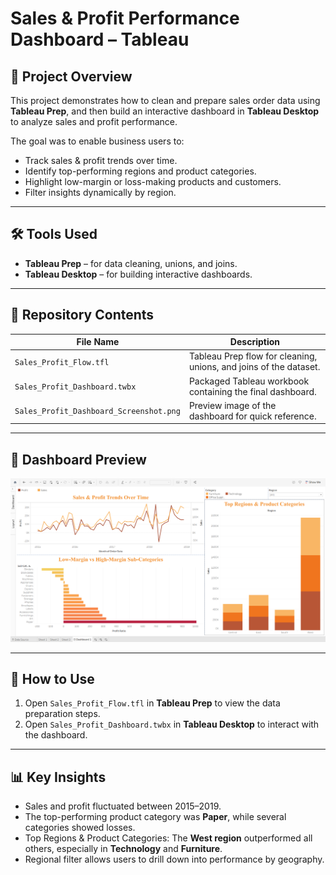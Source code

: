 # Sales & Profit Performance Dashboard – Tableau

## 📖 Project Overview
This project demonstrates how to clean and prepare sales order data using **Tableau Prep**, and then build an interactive dashboard in **Tableau Desktop** to analyze sales and profit performance.

The goal was to enable business users to:
- Track sales & profit trends over time.
- Identify top-performing regions and product categories.
- Highlight low-margin or loss-making products and customers.
- Filter insights dynamically by region.

---

## 🛠 Tools Used
- **Tableau Prep** – for data cleaning, unions, and joins.
- **Tableau Desktop** – for building interactive dashboards.

---

## 📂 Repository Contents
| File Name                          | Description |
|------------------------------------|-------------|
| `Sales_Profit_Flow.tfl`            | Tableau Prep flow for cleaning, unions, and joins of the dataset. |
| `Sales_Profit_Dashboard.twbx`      | Packaged Tableau workbook containing the final dashboard. |
| `Sales_Profit_Dashboard_Screenshot.png` | Preview image of the dashboard for quick reference. |

---

## 📸 Dashboard Preview
![Dashboard Screenshot](Sales_Profit_Dashboard_Screenshot.png)

---

## 🚀 How to Use
1. Open `Sales_Profit_Flow.tfl` in **Tableau Prep** to view the data preparation steps.  
2. Open `Sales_Profit_Dashboard.twbx` in **Tableau Desktop** to interact with the dashboard.  

---

## 📊 Key Insights
- Sales and profit fluctuated between 2015–2019.  
- The top-performing product category was **Paper**, while several categories showed losses.
- Top Regions & Product Categories: The **West region** outperformed all others, especially in **Technology** and **Furniture**. 
- Regional filter allows users to drill down into performance by geography.  
